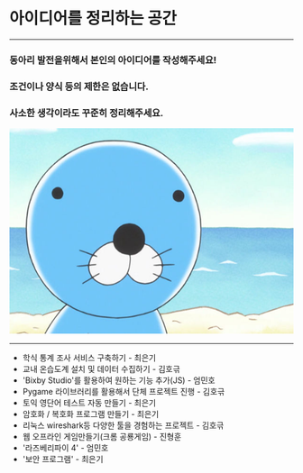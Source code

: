 # 아이디어를 정리하는 공간
***
### 동아리 발전을위해서 **본인의 아이디어**를 작성해주세요!
### 조건이나 양식 등의 제한은 없습니다.
### 사소한 생각이라도 꾸준히 정리해주세요.

![ThinkBono](ThinkPlz.jpg)
 
***
* 학식 통계 조사 서비스 구축하기 - 최은기
* 교내 온습도계 설치 및 데이터 수집하기 - 김호귺
* 'Bixby Studio'를 활용하여 원하는 기능 추가(JS) - 엄민호
* Pygame 라이브러리를 활용해서 단체 프로젝트 진행 - 김호귺
* 토익 영단어 테스트 자동 만들기 - 최은기
* 암호화 / 복호화 프로그램 만들기 - 최은기
* 리눅스 wireshark등 다양한 툴을 경험하는 프로젝트 - 김호귺
* 웹 오프라인 게임만들기(크롬 공룡게임) - 진형훈
* '라즈베리파이 4' - 엄민호
* '보안 프로그램' - 최은기
